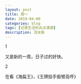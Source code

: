 ```yaml
---
layout: post
title: 周一
date: 2019-04-08
categories: blog
tags: [记录生活的点点滴滴]
description: 流水账
---
```


1 

又是新的一周，日子过的好快。

2

在看《海扁王》，《王牌投手振臂高呼》














